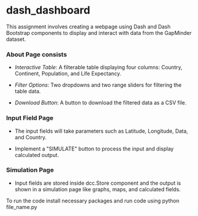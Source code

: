# dash_dashboard
This assignment involves creating a webpage using Dash and Dash Bootstrap components to display and interact with data from the GapMinder dataset.

### About Page consists

- *Interactive Table*: A filterable table displaying four columns: Country, Continent, Population, and Life Expectancy.

- *Filter Options*: Two dropdowns and two range sliders for filtering the table data.

- *Download Button*: A button to download the filtered data as a CSV file.

### Input Field Page

- The input fields will take parameters such as Latitude, Longitude, Data, and Country.

- Implement a "SIMULATE" button to process the input and display calculated output.

### Simulation Page
- Input fields are stored inside dcc.Store component and the output is shown in a simulation page like graphs, maps, and calculated fields.


To run the code install necessary packages and run code using python file_name.py
